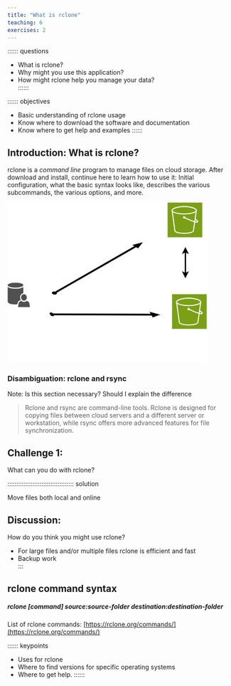 ```yaml
---
title: "What is rclone"
teaching: 6
exercises: 2
---
```



:::::: questions  
 -  What is rclone?  
-   Why might you use this application?  
-   How might rclone help you manage your data?   
::::::  

:::::: objectives  
-   Basic understanding of rclone usage 
-   Know where to download the software and documentation
-   Know where to get help and examples 
::::::

## Introduction: What is rclone?

rclone is a *command line* program to manage files on cloud storage. After download and install, continue here to learn how to use it: Initial configuration, what the basic syntax looks like, describes the various subcommands, the various options, and more.

![Test Illustration](test-illustration.jpg)

### Disambiguation:  rclone and rsync
Note: Is this section necessary?  Should I explain the difference
>Rclone and rsync are command-line tools. Rclone is designed for copying files between cloud servers and a different server or workstation, while rsync offers more advanced features for file synchronization.

## Challenge 1: 

What can you do with rclone?

::::::::::::::::::::::::::::::::::::: solution

Move files both local and online

## Discussion:  
  
How do you think you might use rclone?  

- For large files and/or multiple files rclone is efficient and fast
- Backup work   
:::

## rclone command syntax

##### rclone [command] source:source-folder  destination:destination-folder 


List of rclone commands: [https://rclone.org/commands/](https://rclone.org/commands/) 



:::::: keypoints
 - Uses for rclone
 - Where to find versions for specific operating systems
 - Where to get help.
::::::
